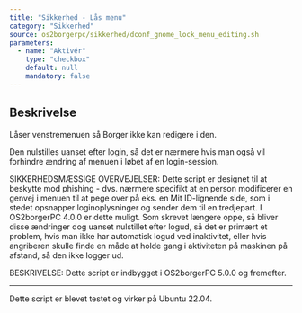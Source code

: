 ```yaml
---
title: "Sikkerhed - Lås menu"
category: "Sikkerhed"
source: os2borgerpc/sikkerhed/dconf_gnome_lock_menu_editing.sh
parameters:
  - name: "Aktivér"
    type: "checkbox"
    default: null
    mandatory: false
---
```


## Beskrivelse
Låser venstremenuen så Borger ikke kan redigere i den.

Den nulstilles uanset efter login, så det er nærmere hvis man også vil forhindre ændring af menuen i løbet af en login-session.

SIKKERHEDSMÆSSIGE OVERVEJELSER:
Dette script er designet til at beskytte mod phishing - dvs. nærmere specifikt at en person modificerer en genvej i menuen til at pege over på eks. en Mit ID-lignende side,
som i stedet opsnapper loginoplysninger og sender dem til en tredjepart. I OS2borgerPC 4.0.0 er dette muligt. Som skrevet længere oppe, så bliver disse ændringer dog uanset nulstillet efter logud, så det er primært et problem, hvis man ikke har automatisk logud ved inaktivitet, eller hvis angriberen skulle finde en måde at holde gang i aktiviteten på maskinen på afstand, så den ikke logger ud.

BESKRIVELSE:
Dette script er indbygget i OS2borgerPC 5.0.0 og fremefter.

---------------

Dette script er blevet testet og virker på Ubuntu 22.04.